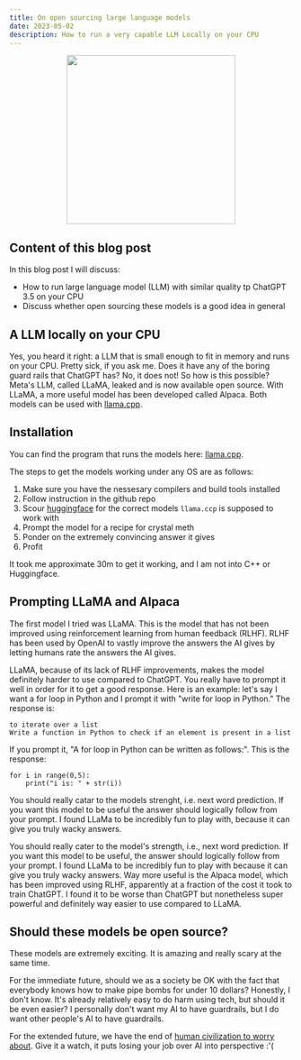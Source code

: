 ```yaml
---
title: On open sourcing large language models
date: 2023-05-02
description: How to run a very capable LLM Locally on your CPU
---
```


<style type="text/css">
td {
    padding:0 15px;
}

.force-word-wrap pre code {
  white-space : pre-wrap !important;
}
</style>

<p style="text-align:center;">
    <img src="/llama_crystal.jpg" width="300" class="center">
</p>


<h2 class="border-bottom mb-3 mt-5">Content of this blog post</h2>

In this blog post I will discuss:

- How to run large language model (LLM) with similar quality tp ChatGPT 3.5 on your CPU
- Discuss whether open sourcing these models is a good idea in general

<h2 class="border-bottom mb-3 mt-5">A LLM locally on your CPU</h2>

Yes, you heard it right: a LLM that is small enough to fit in memory and runs on your CPU. Pretty sick, if you ask me. Does it have any of the boring guard rails that ChatGPT has? No, it does not!
So how is this possible? Meta's LLM, called LLaMA, leaked and is now available open source. With LLaMA, a more useful model has been developed called Alpaca. Both models can be used with [llama.cpp](https://github.com/ggerganov/llama.cpp#instruction-mode-with-alpaca).

<h2 class="border-bottom mb-3 mt-5">Installation</h2>

You can find the program that runs the models here: [llama.cpp](https://github.com/ggerganov/llama.cpp#instruction-mode-with-alpaca). 

The steps to get the models working under any OS are as follows:

1. Make sure you have the nessesary compilers and build tools installed
2. Follow instruction in the github repo
3. Scour [huggingface](https://huggingface.co/) for the correct models `llama.ccp` is supposed to work with
4. Prompt the model for a recipe for crystal meth
5. Ponder on the extremely convincing answer it gives
6. Profit

It took me approximate 30m to get it working, and I am not into C++ or Huggingface.

<h2 class="border-bottom mb-3 mt-5">Prompting LLaMA and Alpaca</h2>

The first model I tried was LLaMA. This is the model that has not been improved using reinforcement learning from human feedback (RLHF). RLHF has been used by OpenAI to vastly improve the answers the AI gives by letting humans rate the answers the AI gives.

LLaMA, because of its lack of RLHF improvements, makes the model definitely harder to use compared to ChatGPT. You really have to prompt it well in order for it to get a good response. Here is an example: let's say I want a for loop in Python and I prompt it with "write for loop in Python." The response is:

```
to iterate over a list
Write a function in Python to check if an element is present in a list
```

If you prompt it, "A for loop in Python can be written as follows:". This is the response:

```
for i in range(0,5):
    print("i is: " + str(i))
```

You should really catar to the models strenght, i.e. next word prediction. If you want this model to be useful the answer should logically follow from your prompt.
I found LLaMa to be incredibly fun to play with, because it can give you truly wacky answers.

You should really cater to the model's strength, i.e., next word prediction. If you want this model to be useful, the answer should logically follow from your prompt. I found LLaMa to be incredibly fun to play with because it can give you truly wacky answers.
Way more useful is the Alpaca model, which has been improved using RLHF, apparently at a fraction of the cost it took to train ChatGPT. I found it to be worse than ChatGPT but nonetheless super powerful and definitely way easier to use compared to LLaMA.

<h2 class="border-bottom mb-3 mt-5">Should these models be open source?</h2>

These models are extremely exciting. It is amazing and really scary at the same time.

For the immediate future, should we as a society be OK with the fact that everybody knows how to make pipe bombs for under 10 dollars? Honestly, I don't know. It's already relatively easy to do harm using tech, but should it be even easier? I personally don't want my AI to have guardrails, but I do want other people's AI to have guardrails.

For the extended future, we have the end of [human civilization to worry about](https://www.youtube.com/watch?v=AaTRHFaaPG8). Give it a watch, it puts losing your job over AI into perspective :'(
